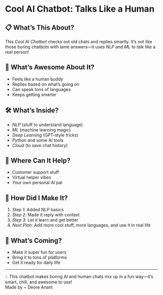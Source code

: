 # Cool AI Chatbot: Talks Like a Human

## 📋 What’s This About?
This *Cool AI Chatbot* checks out old chats and replies smartly. It’s not like those boring chatbots with lame answers—it uses *NLP* and *ML* to talk like a real person!

## 🌟 What’s Awesome About It?
- Feels like a human buddy  
- Replies based on what’s going on  
- Can speak tons of languages  
- Keeps getting smarter  

## 🛠 What’s Inside?
- *NLP* (stuff to understand language)  
- *ML* (machine learning magic)  
- *Deep Learning* (GPT-style tricks)  
- *Python* and some AI tools  
- *Cloud* (to save chat history)  

## 🎯 Where Can It Help?
- Customer support stuff  
- Virtual helper vibes  
- Your own personal AI pal  

## 🔨 How Did I Make It?
1. *Step 1*: Added NLP basics  
2. *Step 2*: Made it reply with context  
3. *Step 3*: Let it learn and get better  
4. *Next Plan*: Add more cool stuff, more languages, and use it in real life  

## 🚀 What’s Coming?
- Make it super fun for users  
- Bring it to tons of platforms  
- Get it ready for daily life  

---
💡 This chatbot makes boring AI and human chats mix up in a fun way—it’s smart, chill, and awesome to use!  
Made by ~ Deore Anant
